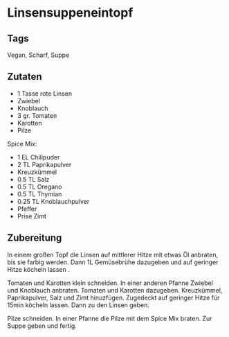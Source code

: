 # Linsensuppeneintopf 

## Tags

Vegan, Scharf, Suppe

## Zutaten 

- 1 Tasse rote Linsen
- Zwiebel
- Knoblauch
- 3 gr. Tomaten 
- Karotten 
- Pilze 

Spice Mix: 
- 1 EL Chilipuder 
- 2 TL Paprikapulver
- Kreuzkümmel 
- 0.5 TL Salz 
- 0.5 TL Oregano 
- 0.5 TL Thymian 
- 0.25 TL Knoblauchpulver 
- Pfeffer
- Prise Zimt 

## Zubereitung 

In einem großen Topf die Linsen auf mittlerer Hitze mit etwas Öl anbraten, bis sie farbig werden. 
Dann 1L Gemüsebrühe dazugeben und auf geringer Hitze köcheln lassen . 

Tomaten und Karotten klein schneiden. 
In einer anderen Pfanne Zwiebel und Knoblauch anbraten. 
Tomaten und Karotten dazugeben. 
Kreuzkümmel, Paprikapulver, Salz und Zimt hinuzfügen. 
Zugedeckt auf geringer Hitze für 15min köcheln lassen. 
Dann zu den Linsen geben. 

Pilze schneiden. 
In einer Pfanne die Pilze mit dem Spice Mix braten. 
Zur Suppe geben und fertig. 
